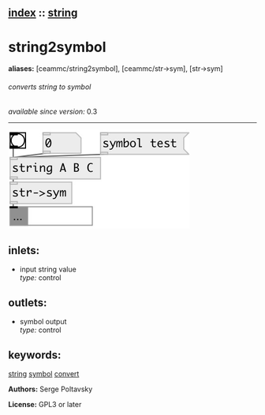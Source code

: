 [index](index.html) :: [string](category_string.html)
---

# string2symbol
**aliases:** [ceammc/string2symbol], [ceammc/str-&gt;sym], [str-&gt;sym]


###### converts string to symbol

*available since version:* 0.3

---




[![example](../examples/img/string2symbol.jpg)](../examples/pd/string2symbol.pd)









## inlets:

* input string value<br>
_type:_ control



## outlets:

* symbol output<br>
_type:_ control



## keywords:

[string](keywords/string.html)
[symbol](keywords/symbol.html)
[convert](keywords/convert.html)






**Authors:** Serge Poltavsky




**License:** GPL3 or later





